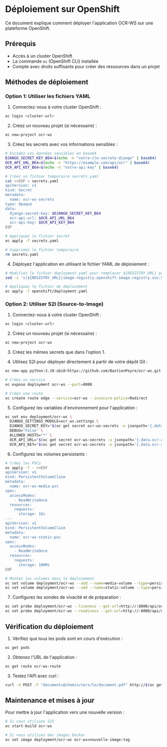 # Déploiement sur OpenShift

Ce document explique comment déployer l'application OCR-WS sur une plateforme OpenShift.

## Prérequis

- Accès à un cluster OpenShift
- La commande `oc` (OpenShift CLI) installée
- Compte avec droits suffisants pour créer des ressources dans un projet

## Méthodes de déploiement

### Option 1: Utiliser les fichiers YAML

1. Connectez-vous à votre cluster OpenShift :

```bash
oc login <cluster-url>
```

2. Créez un nouveau projet (si nécessaire) :

```bash
oc new-project ocr-ws
```

3. Créez les secrets avec vos informations sensibles :

```bash
# Encodez vos données sensibles en base64
DJANGO_SECRET_KEY_B64=$(echo -n "votre-cle-secrete-django" | base64)
OCR_API_URL_B64=$(echo -n "https://example.com/api/ocr" | base64)
OCR_API_KEY_B64=$(echo -n "votre-api-key" | base64)

# Créez un fichier temporaire secrets.yaml
cat <<EOF > secrets.yaml
apiVersion: v1
kind: Secret
metadata:
  name: ocr-ws-secrets
type: Opaque
data:
  django-secret-key: $DJANGO_SECRET_KEY_B64
  ocr-api-url: $OCR_API_URL_B64
  ocr-api-key: $OCR_API_KEY_B64
EOF

# Appliquez le fichier secret
oc apply -f secrets.yaml

# Supprimez le fichier temporaire
rm secrets.yaml
```

4. Déployez l'application en utilisant le fichier YAML de déploiement :

```bash
# Modifiez le fichier deployment.yaml pour remplacer ${REGISTRY_URL} par l'URL de votre registre
sed -i 's|${REGISTRY_URL}|image-registry.openshift-image-registry.svc:5000/ocr-ws|g' openshift/deployment.yaml

# Appliquez le fichier de déploiement
oc apply -f openshift/deployment.yaml
```

### Option 2: Utiliser S2I (Source-to-Image)

1. Connectez-vous à votre cluster OpenShift :

```bash
oc login <cluster-url>
```

2. Créez un nouveau projet (si nécessaire) :

```bash
oc new-project ocr-ws
```

3. Créez les mêmes secrets que dans l'option 1.

4. Utilisez S2I pour déployer directement à partir de votre dépôt Git :

```bash
oc new-app python:3.10-ubi8~https://github.com/BastienPeyre/ocr-ws.git --name=ocr-ws

# Créez un service
oc expose deployment ocr-ws --port=8000

# Créez une route
oc create route edge --service=ocr-ws --insecure-policy=Redirect
```

5. Configurez les variables d'environnement pour l'application :

```bash
oc set env deployment/ocr-ws \
  DJANGO_SETTINGS_MODULE=ocr_ws.settings \
  DJANGO_SECRET_KEY="$(oc get secret ocr-ws-secrets -o jsonpath='{.data.django-secret-key}' | base64 --decode)" \
  DEBUG="False" \
  ALLOWED_HOSTS="*" \
  OCR_API_URL="$(oc get secret ocr-ws-secrets -o jsonpath='{.data.ocr-api-url}' | base64 --decode)" \
  OCR_API_KEY="$(oc get secret ocr-ws-secrets -o jsonpath='{.data.ocr-api-key}' | base64 --decode)"
```

6. Configurez les volumes persistants :

```bash
# Créez les PVCs
oc apply -f - <<EOF
apiVersion: v1
kind: PersistentVolumeClaim
metadata:
  name: ocr-ws-media-pvc
spec:
  accessModes:
    - ReadWriteOnce
  resources:
    requests:
      storage: 1Gi
---
apiVersion: v1
kind: PersistentVolumeClaim
metadata:
  name: ocr-ws-static-pvc
spec:
  accessModes:
    - ReadWriteOnce
  resources:
    requests:
      storage: 100Mi
EOF

# Montez les volumes dans le déploiement
oc set volume deployment/ocr-ws --add --name=media-volume --type=persistentVolumeClaim --claim-name=ocr-ws-media-pvc --mount-path=/opt/app-root/src/media
oc set volume deployment/ocr-ws --add --name=static-volume --type=persistentVolumeClaim --claim-name=ocr-ws-static-pvc --mount-path=/opt/app-root/src/staticfiles
```

7. Configurez les sondes de vivacité et de préparation :

```bash
oc set probe deployment/ocr-ws --liveness --get-url=http://:8000/api/ocr/ --initial-delay-seconds=30 --timeout-seconds=1 --period-seconds=10
oc set probe deployment/ocr-ws --readiness --get-url=http://:8000/api/ocr/ --initial-delay-seconds=15 --timeout-seconds=1 --period-seconds=5
```

## Vérification du déploiement

1. Vérifiez que tous les pods sont en cours d'exécution :

```bash
oc get pods
```

2. Obtenez l'URL de l'application :

```bash
oc get route ocr-ws-route
```

3. Testez l'API avec curl :

```bash
curl -X POST -F "document=@chemin/vers/le/document.pdf" http://$(oc get route ocr-ws-route -o jsonpath='{.spec.host}')/api/ocr/
```

## Maintenance et mises à jour

Pour mettre à jour l'application vers une nouvelle version :

```bash
# Si vous utilisez S2I
oc start-build ocr-ws

# Si vous utilisez des images Docker
oc set image deployment/ocr-ws ocr-ws=nouvelle-image:tag
```
